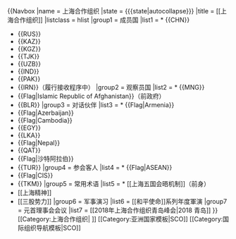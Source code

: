 <!-- 不是使用在条目中的非自由版权图像，根据[[Wikipedia:合理使用]]，不能在非条目名字空间展示：Symbol Shanghai.png -->
{{Navbox
|name = 上海合作组织
|state = {{{state|autocollapse}}}
|title = [[上海合作组织]]
|listclass = hlist
|group1 = 成员国
|list1 = * {{CHN}}
* {{RUS}}
* {{KAZ}}
* {{KGZ}}
* {{TJK}}
* {{UZB}}
* {{IND}}
* {{PAK}}
* {{IRN}}（履行接收程序中）
|group2 = 观察员国
|list2 = * {{MNG}}
* {{Flag|Islamic Republic of Afghanistan}}（前政府）
* {{BLR}}
|group3 = 对话伙伴
|list3 = * {{Flag|Armenia}}
* {{Flag|Azerbaijan}}
* {{Flag|Cambodia}}
* {{EGY}}
* {{LKA}}
* {{Flag|Nepal}}
* {{QAT}}
* {{Flag|沙特阿拉伯}}
* {{TUR}}
|group4 = 参会客人
|list4 = * {{Flag|ASEAN}}
* {{Flag|CIS}}
* {{TKM}}
|group5 = 常用术语
|list5 = * [[上海五国会晤机制]]（前身）
* [[上海精神]]
* [[三股势力]]
|group6 = 军事演习
|list6 = [[和平使命]]系列年度軍演
|group7 = 元首理事会会议
|list7 = [[2018年上海合作组织青岛峰会|2018 青岛]]
}}<noinclude>
[[Category:上海合作组织| ]]
[[Category:亚洲国家模板|SCO]]
[[Category:国际组织导航模板|SCO]]
</noinclude>